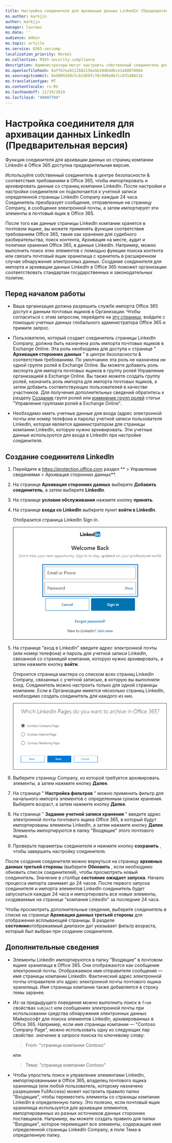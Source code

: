 ```yaml
---
title: Настройка соединителя для архивации данных LinkedIn (Предварительная версия)
ms.author: markjjo
author: markjjo
manager: laurawi
ms.date: ''
audience: Admin
ms.topic: article
ms.service: O365-seccomp
localization_priority: Normal
ms.collection: M365-security-compliance
description: Администраторы могут настроить собственный соединитель для импорта данных со страницы LinkedIn Company в Office 365. Это позволяет архивировать данные из сторонних источников данных в Office 365, чтобы можно было использовать такие функции обеспечения соответствия, как юридическая информация, поиск контента и политики хранения, для управления соответствием сторонним данным Организации.
ms.openlocfilehash: 6aff67ea9112b8215ba5b10dbdd6ce3a08876984
ms.sourcegitcommit: 0ad0092d9c5cb2d69fc70c990a9b7cc03140611b
ms.translationtype: MT
ms.contentlocale: ru-RU
ms.lasthandoff: 12/19/2019
ms.locfileid: "40807794"
---
```

# <a name="set-up-a-connector-to-archive-linkedin-data-preview"></a>Настройка соединителя для архивации данных LinkedIn (Предварительная версия)

Функция соединителя для архивации данных из страниц компании LinkedIn в Office 365 доступна предварительная версия.

Используйте собственный соединитель в центре безопасности & соответствия требованиям в Office 365, чтобы импортировать и архивировать данные со страниц компании LinkedIn. После настройки и настройки соединителя он подключается к учетной записи определенной страницы LinkedIn Company каждые 24 часа. Соединитель преобразует сообщения, отправленные на страницу Company, в сообщение электронной почты, а затем импортирует эти элементы в почтовый ящик в Office 365.

После того как данные страницы LinkedIn компании хранятся в почтовом ящике, вы можете применять функции соответствия требованиям Office 365, такие как хранение для судебного разбирательства, поиск контента, Архивация на месте, аудит и политики хранения Office 365, в данные LinkedIn. Например, можно выполнить поиск этих элементов с помощью функции поиска контента или связать почтовый ящик хранилища с хранитель в расширенном случае обнаружения электронных данных. Создание соединителя для импорта и архивации данных LinkedIn в Office 365 поможет организации соответствовать стандартам государственных и законодательных политик.

## <a name="before-you--begin"></a>Перед началом работы

- Ваша организация должна разрешить службе импорта Office 365 доступ к данным почтовых ящиков в Организации. Чтобы согласиться с этим запросом, перейдите на [эту страницу](https://login.microsoftonline.com/common/oauth2/authorize?client_id=570d0bec-d001-4c4e-985e-3ab17fdc3073&response_type=code&redirect_uri=https://portal.azure.com/&nonce=1234&prompt=admin_consent), войдите с помощью учетных данных глобального администратора Office 365 и примите запрос.

- Пользователю, который создает соединитель страницы LinkedIn Company, должна быть назначена роль импорта почтовых ящиков в Exchange Online. Эта роль необходима для доступа к странице " **Архивация сторонних данных** " в центре безопасности & соответствия требованиям. По умолчанию эта роль не назначена ни одной группе ролей в Exchange Online. Вы можете добавить роль экспорта для импорта почтовых ящиков в группу ролей Управление организацией в Exchange Online. Вы также можете создать группу ролей, назначить роль импорта для импорта почтовых ящиков, а затем добавить соответствующих пользователей в качестве участников. Для получения дополнительных сведений обратитесь к разделу [Создание](https://docs.microsoft.com/Exchange/permissions-exo/role-groups#create-role-groups) групп ролей или [изменение групп ролей](https://docs.microsoft.com/Exchange/permissions-exo/role-groups#modify-role-groups) статьи "Управление группами ролей в Exchange Online".

- Необходимо иметь учетные данные для входа (адрес электронной почты или номер телефона и пароль) учетной записи пользователя LinkedIn, которая является администратором для страницы компании LinkedIn, которую нужно архивировать. Эти учетные данные используются для входа в LinkedIn при настройке соединителя.

## <a name="create-a-linkedin-connector"></a>Создание соединителя LinkedIn

1. Перейдите в <https://protection.office.com> раздел ** \> Управление сведениями > Архивация сторонних данных**.

2. На странице **Архивация сторонних данных** выберите **Добавить соединитель**, а затем выберите **LinkedIn**.

3. На странице **условия обслуживания** нажмите кнопку **принять**.

4. На странице **входа со LinkedIn** выберите пункт **войти в LinkedIn**.

   Отобразится страница LinkedIn Sign in.

   ![Страница входа в LinkedIn](media/LinkedInSigninPage.png)

5. На странице "вход в LinkedIn" введите адрес электронной почты (или номер телефона) и пароль для учетной записи LinkedIn, связанной со страницей компании, которую нужно архивировать, а затем нажмите кнопку **войти**.

   Откроется страница мастера со списком всех страниц LinkedIn Company, связанных с учетной записью, в которую вы выполнили вход. Соединитель можно настроить только для одной страницы компании. Если в Организации имеется несколько страниц LinkedIn, необходимо создать соединитель для каждого из них.

   ![Отображается страница со списком страниц компании LinkedIn](media/LinkedInSelectCompanyPage.png)

6. Выберите страницу Company, из которой требуется архивировать элементы, а затем нажмите кнопку **Далее**.

7. На странице " **Настройка фильтров** " можно применить фильтр для начального импорта элементов с определенным сроком хранения. Выберите возраст, а затем нажмите кнопку **Далее**.

8. На странице " **Задание учетной записи хранения** " введите адрес электронной почты почтового ящика Office 365, в который будут импортированы элементы LinkedIn, а затем нажмите кнопку **Далее**. Элементы импортируются в папку "Входящие" этого почтового ящика.

9. Проверьте параметры соединителя и нажмите кнопку **сохранить** , чтобы завершить настройку соединителя.

После создания соединителя можно вернуться на страницу **архивных данных третьей стороны** (выберите **Обновить** , если необходимо обновить список соединителей), чтобы просмотреть новый соединитель. Значение в столбце **состояние** **ожидает запуска**. Начало процесса импорта занимает до 24 часов. После первого запуска соединителя и импорта элементов LinkedIn соединитель будет запускаться каждые 24 часа и импортировать все новые элементы, создаваемые на странице "компания LinkedIn" за последние 24 часа.

Чтобы просмотреть дополнительные сведения, выберите соединитель в списке на странице **Архивация данных третьей стороны** для отображения всплывающей страницы. В разделе **состояние**отображаемый диапазон дат указывает фильтр возраста, который был выбран при создании соединителя. 

## <a name="more-information"></a>Дополнительные сведения

- Элементы LinkedIn импортируются в папку "Входящие" в почтовом ящике хранилища в Office 365. Они отображаются как сообщения электронной почты. Отображаемое имя отправителя сообщения — имя страницы компании LinkedIn. Фактический адрес электронной почты отправителя это адрес электронной почты почтового ящика хранилища. Имя страницы компании также добавляется в строку темы заранее. 

- Из-за предыдущего поведения можно выполнить поиск в `from` свойствах `subject` или сообщениях электронной почты при использовании средства обнаружения электронных данных Майкрософт для поиска элементов LinkedIn, архивированных в Office 365. Например, если имя страницы компании — "Contoso Company Page", можно использовать одну из следующих пар *свойство: значение* в запросе поиска по ключевому слову:
   
   > From: "страница компании Contoso"

    или

   > Тема: "страница компании Contoso"

- Чтобы упростить поиск и управление элементами LinkedIn, импортированными в Office 365, владелец почтового ящика хранилища (или любой пользователь, которому назначено разрешение FullAccess) может настроить правило папки "Входящие", чтобы переместить элементы со страницы компании LinkedIn в определенную папку. Это полезно, если почтовый ящик хранилища используется для архивации элементов, импортированных из разных источников данных сторонних поставщиков. Например, вы можете создать правило для папки "Входящие", которое перемещает все элементы, содержащие имя определенной страницы LinkedIn Company, в поле Тема в определенную папку.